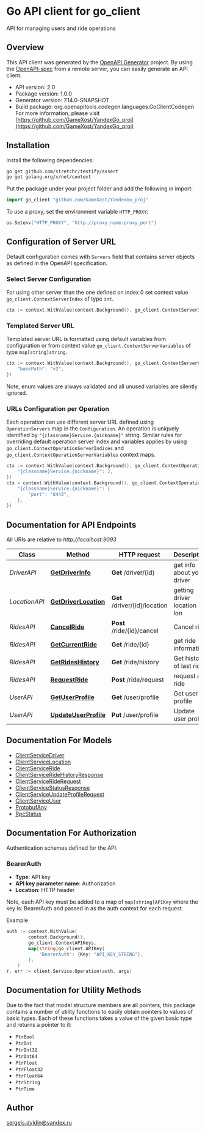 # Go API client for go_client

API for managing users and ride operations

## Overview
This API client was generated by the [OpenAPI Generator](https://openapi-generator.tech) project.  By using the [OpenAPI-spec](https://www.openapis.org/) from a remote server, you can easily generate an API client.

- API version: 2.0
- Package version: 1.0.0
- Generator version: 7.14.0-SNAPSHOT
- Build package: org.openapitools.codegen.languages.GoClientCodegen
For more information, please visit [https://github.com/GameXost/YandexGo_proj](https://github.com/GameXost/YandexGo_proj)

## Installation

Install the following dependencies:

```sh
go get github.com/stretchr/testify/assert
go get golang.org/x/net/context
```

Put the package under your project folder and add the following in import:

```go
import go_client "github.com/GameXost/YandexGo_proj"
```

To use a proxy, set the environment variable `HTTP_PROXY`:

```go
os.Setenv("HTTP_PROXY", "http://proxy_name:proxy_port")
```

## Configuration of Server URL

Default configuration comes with `Servers` field that contains server objects as defined in the OpenAPI specification.

### Select Server Configuration

For using other server than the one defined on index 0 set context value `go_client.ContextServerIndex` of type `int`.

```go
ctx := context.WithValue(context.Background(), go_client.ContextServerIndex, 1)
```

### Templated Server URL

Templated server URL is formatted using default variables from configuration or from context value `go_client.ContextServerVariables` of type `map[string]string`.

```go
ctx := context.WithValue(context.Background(), go_client.ContextServerVariables, map[string]string{
	"basePath": "v2",
})
```

Note, enum values are always validated and all unused variables are silently ignored.

### URLs Configuration per Operation

Each operation can use different server URL defined using `OperationServers` map in the `Configuration`.
An operation is uniquely identified by `"{classname}Service.{nickname}"` string.
Similar rules for overriding default operation server index and variables applies by using `go_client.ContextOperationServerIndices` and `go_client.ContextOperationServerVariables` context maps.

```go
ctx := context.WithValue(context.Background(), go_client.ContextOperationServerIndices, map[string]int{
	"{classname}Service.{nickname}": 2,
})
ctx = context.WithValue(context.Background(), go_client.ContextOperationServerVariables, map[string]map[string]string{
	"{classname}Service.{nickname}": {
		"port": "8443",
	},
})
```

## Documentation for API Endpoints

All URIs are relative to *http://localhost:9093*

Class | Method | HTTP request | Description
------------ | ------------- | ------------- | -------------
*DriverAPI* | [**GetDriverInfo**](docs/DriverAPI.md#getdriverinfo) | **Get** /driver/{id} | get info about your driver
*LocationAPI* | [**GetDriverLocation**](docs/LocationAPI.md#getdriverlocation) | **Get** /driver/{id}/location | getting driver location lat, lon
*RidesAPI* | [**CancelRide**](docs/RidesAPI.md#cancelride) | **Post** /ride/{id}/cancel | Cancel ride
*RidesAPI* | [**GetCurrentRide**](docs/RidesAPI.md#getcurrentride) | **Get** /ride/{id} | get ride information
*RidesAPI* | [**GetRidesHistory**](docs/RidesAPI.md#getrideshistory) | **Get** /ride/history | Get history of last rides
*RidesAPI* | [**RequestRide**](docs/RidesAPI.md#requestride) | **Post** /ride/request | request a ride
*UserAPI* | [**GetUserProfile**](docs/UserAPI.md#getuserprofile) | **Get** /user/profile | Get user profile
*UserAPI* | [**UpdateUserProfile**](docs/UserAPI.md#updateuserprofile) | **Put** /user/profile | Update user profile


## Documentation For Models

 - [ClientServiceDriver](docs/ClientServiceDriver.md)
 - [ClientServiceLocation](docs/ClientServiceLocation.md)
 - [ClientServiceRide](docs/ClientServiceRide.md)
 - [ClientServiceRideHistoryResponse](docs/ClientServiceRideHistoryResponse.md)
 - [ClientServiceRideRequest](docs/ClientServiceRideRequest.md)
 - [ClientServiceStatusResponse](docs/ClientServiceStatusResponse.md)
 - [ClientServiceUpdateProfileRequest](docs/ClientServiceUpdateProfileRequest.md)
 - [ClientServiceUser](docs/ClientServiceUser.md)
 - [ProtobufAny](docs/ProtobufAny.md)
 - [RpcStatus](docs/RpcStatus.md)


## Documentation For Authorization


Authentication schemes defined for the API:
### BearerAuth

- **Type**: API key
- **API key parameter name**: Authorization
- **Location**: HTTP header

Note, each API key must be added to a map of `map[string]APIKey` where the key is: BearerAuth and passed in as the auth context for each request.

Example

```go
auth := context.WithValue(
		context.Background(),
		go_client.ContextAPIKeys,
		map[string]go_client.APIKey{
			"BearerAuth": {Key: "API_KEY_STRING"},
		},
	)
r, err := client.Service.Operation(auth, args)
```


## Documentation for Utility Methods

Due to the fact that model structure members are all pointers, this package contains
a number of utility functions to easily obtain pointers to values of basic types.
Each of these functions takes a value of the given basic type and returns a pointer to it:

* `PtrBool`
* `PtrInt`
* `PtrInt32`
* `PtrInt64`
* `PtrFloat`
* `PtrFloat32`
* `PtrFloat64`
* `PtrString`
* `PtrTime`

## Author

sergejs.dyldin@yandex.ru

